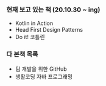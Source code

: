 ### 현재 보고 있는 책 (20.10.30 ~ ing)
- Kotlin in Action
- Head First Design Patterns
- Do it! 코틀린 

### 다 본책 목록
- 팀 개발을 위한 GitHub
- 생활코딩 자바 프로그래밍 
<!--
**takedawon/takedawon** is a ✨ _special_ ✨ repository because its `README.md` (this file) appears on your GitHub profile.

Here are some ideas to get you started:

- 🔭 I’m currently working on ...
- 🌱 I’m currently learning ...
- 👯 I’m looking to collaborate on ...
- 🤔 I’m looking for help with ...
- 💬 Ask me about ...
- 📫 How to reach me: ...
- 😄 Pronouns: ...
- ⚡ Fun fact: ...
-->
